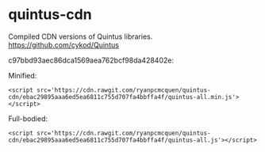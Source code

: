 quintus-cdn
===========

Compiled CDN versions of Quintus libraries.
https://github.com/cykod/Quintus

c97bbd93aec86dca1569aea762bcf98da428402e:

Minified:

```<script src='https://cdn.rawgit.com/ryanpcmcquen/quintus-cdn/ebac29895aaa6ed5ea6811c755d707fa4bbffa4f/quintus-all.min.js'></script>```

Full-bodied:

```<script src='https://cdn.rawgit.com/ryanpcmcquen/quintus-cdn/ebac29895aaa6ed5ea6811c755d707fa4bbffa4f/quintus-all.js'></script>```

